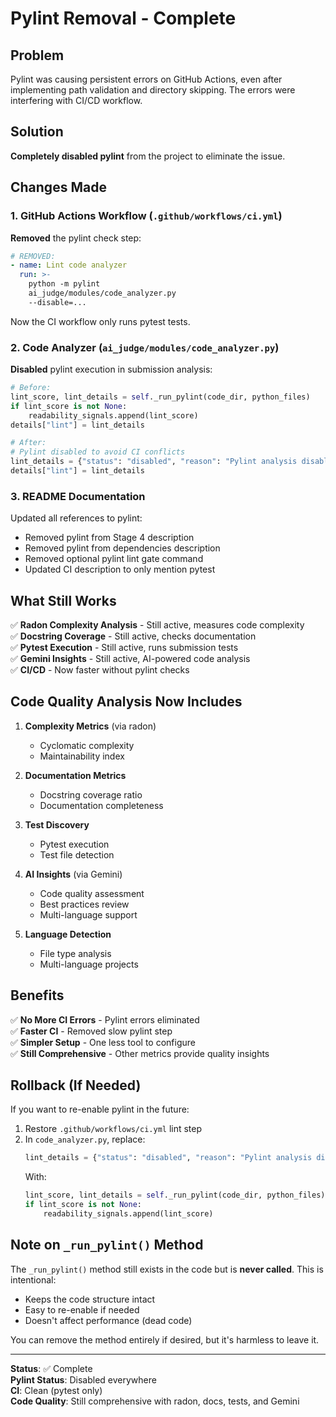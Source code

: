 # Pylint Removal - Complete

## Problem
Pylint was causing persistent errors on GitHub Actions, even after implementing path validation and directory skipping. The errors were interfering with CI/CD workflow.

## Solution
**Completely disabled pylint** from the project to eliminate the issue.

## Changes Made

### 1. GitHub Actions Workflow (`.github/workflows/ci.yml`)
**Removed** the pylint check step:

```yaml
# REMOVED:
- name: Lint code analyzer
  run: >-
    python -m pylint
    ai_judge/modules/code_analyzer.py
    --disable=...
```

Now the CI workflow only runs pytest tests.

### 2. Code Analyzer (`ai_judge/modules/code_analyzer.py`)
**Disabled** pylint execution in submission analysis:

```python
# Before:
lint_score, lint_details = self._run_pylint(code_dir, python_files)
if lint_score is not None:
    readability_signals.append(lint_score)
details["lint"] = lint_details

# After:
# Pylint disabled to avoid CI conflicts
lint_details = {"status": "disabled", "reason": "Pylint analysis disabled"}
details["lint"] = lint_details
```

### 3. README Documentation
Updated all references to pylint:
- Removed pylint from Stage 4 description
- Removed pylint from dependencies description  
- Removed optional pylint lint gate command
- Updated CI description to only mention pytest

## What Still Works

✅ **Radon Complexity Analysis** - Still active, measures code complexity  
✅ **Docstring Coverage** - Still active, checks documentation  
✅ **Pytest Execution** - Still active, runs submission tests  
✅ **Gemini Insights** - Still active, AI-powered code analysis  
✅ **CI/CD** - Now faster without pylint checks

## Code Quality Analysis Now Includes

1. **Complexity Metrics** (via radon)
   - Cyclomatic complexity
   - Maintainability index
   
2. **Documentation Metrics**
   - Docstring coverage ratio
   - Documentation completeness

3. **Test Discovery**
   - Pytest execution
   - Test file detection

4. **AI Insights** (via Gemini)
   - Code quality assessment
   - Best practices review
   - Multi-language support

5. **Language Detection**
   - File type analysis
   - Multi-language projects

## Benefits

✅ **No More CI Errors** - Pylint errors eliminated  
✅ **Faster CI** - Removed slow pylint step  
✅ **Simpler Setup** - One less tool to configure  
✅ **Still Comprehensive** - Other metrics provide quality insights  

## Rollback (If Needed)

If you want to re-enable pylint in the future:

1. Restore `.github/workflows/ci.yml` lint step
2. In `code_analyzer.py`, replace:
   ```python
   lint_details = {"status": "disabled", "reason": "Pylint analysis disabled"}
   ```
   With:
   ```python
   lint_score, lint_details = self._run_pylint(code_dir, python_files) if python_files else (None, {"status": "skipped", "reason": "No Python files"})
   if lint_score is not None:
       readability_signals.append(lint_score)
   ```

## Note on `_run_pylint()` Method

The `_run_pylint()` method still exists in the code but is **never called**. This is intentional:
- Keeps the code structure intact
- Easy to re-enable if needed
- Doesn't affect performance (dead code)

You can remove the method entirely if desired, but it's harmless to leave it.

---

**Status**: ✅ Complete  
**Pylint Status**: Disabled everywhere  
**CI**: Clean (pytest only)  
**Code Quality**: Still comprehensive with radon, docs, tests, and Gemini
